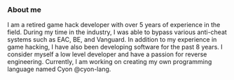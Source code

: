 ### About me
I am a retired game hack developer with over 5 years of experience in the field. During my time in the industry, I was able to bypass various anti-cheat systems such as EAC, BE, and Vanguard. 
In addition to my experience in game hacking, I have also been developing software for the past 8 years. I consider myself a low level developer and have a passion for reverse engineering. 
Currently, I am working on creating my own programming language named Cyon @cyon-lang.

